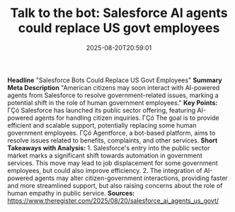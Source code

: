 ﻿---
title: "Talk to the bot: Salesforce AI agents could replace US govt employees"
date: "2025-08-20T20:59:01"
category: "Markets"
summary: ""
slug: "talk to the bot salesforce ai agents could replace us govt e"
source_urls:
  - "https://go.theregister.com/feed/www.theregister.com/2025/08/20/salesforce_ai_agents_us_govt/"
seo:
  title: "Talk to the bot: Salesforce AI agents could replace US govt employees | Hash n Hedge"
  description: ""
  keywords: ["news", "markets", "brief"]
---
**Headline** "Salesforce Bots Could Replace US Govt Employees"  **Summary Meta Description** "American citizens may soon interact with AI-powered agents from Salesforce to resolve government-related issues, marking a potential shift in the role of human government employees."  **Key Points:**  ΓÇó Salesforce has launched its public sector offering, featuring AI-powered agents for handling citizen inquiries. ΓÇó The goal is to provide efficient and scalable support, potentially replacing some human government employees. ΓÇó Agentforce, a bot-based platform, aims to resolve issues related to benefits, complaints, and other services.  **Short Takeaways with Analysis:**  1. Salesforce's entry into the public sector market marks a significant shift towards automation in government services. This move may lead to job displacement for some government employees, but could also improve efficiency. 2. The integration of AI-powered agents may alter citizen-government interactions, providing faster and more streamlined support, but also raising concerns about the role of human empathy in public service.  **Sources:** https://www.theregister.com/2025/08/20/salesforce_ai_agents_us_govt/ 
